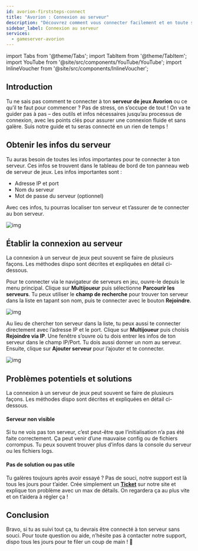 ```yaml
---
id: avorion-firststeps-connect
title: "Avorion : Connexion au serveur"
description: "Découvrez comment vous connecter facilement et en toute sécurité à votre serveur Avorion pour un gameplay sans interruption → En savoir plus maintenant"
sidebar_label: Connexion au serveur
services:
  - gameserver-avorion
---
```


import Tabs from '@theme/Tabs';
import TabItem from '@theme/TabItem';
import YouTube from '@site/src/components/YouTube/YouTube';
import InlineVoucher from '@site/src/components/InlineVoucher';


## Introduction
Tu ne sais pas comment te connecter à ton **serveur de jeux Avorion** ou ce qu’il te faut pour commencer ? Pas de stress, on s’occupe de tout ! On va te guider pas à pas – des outils et infos nécessaires jusqu’au processus de connexion, avec les points clés pour assurer une connexion fluide et sans galère. Suis notre guide et tu seras connecté en un rien de temps !

<InlineVoucher />



## Obtenir les infos du serveur


Tu auras besoin de toutes les infos importantes pour te connecter à ton serveur. Ces infos se trouvent dans le tableau de bord de ton panneau web de serveur de jeux. Les infos importantes sont :

- Adresse IP et port
- Nom du serveur
- Mot de passe du serveur (optionnel)


Avec ces infos, tu pourras localiser ton serveur et t’assurer de te connecter au bon serveur.

![img](https://screensaver01.zap-hosting.com/index.php/s/fNGDgiYwSiezFep/preview)

## Établir la connexion au serveur


La connexion à un serveur de jeux peut souvent se faire de plusieurs façons. Les méthodes dispo sont décrites et expliquées en détail ci-dessous.

<Tabs>
    <TabItem value="connect_solution_server_browser_ingame" label="Navigateur de serveurs (en jeu)" default>

Pour te connecter via le navigateur de serveurs en jeu, ouvre-le depuis le menu principal. Clique sur **Multijoueur** puis sélectionne **Parcourir les serveurs**. Tu peux utiliser le **champ de recherche** pour trouver ton serveur dans la liste en tapant son nom, puis te connecter avec le bouton **Rejoindre**.

![img](https://screensaver01.zap-hosting.com/index.php/s/8gXjXqijtWiXJoZ/download)

</TabItem>



<TabItem value="connect_solution_direct" label="Connexion directe (en jeu)" default>

Au lieu de chercher ton serveur dans la liste, tu peux aussi te connecter directement avec l’adresse IP et le port. Clique sur **Multijoueur** puis choisis **Rejoindre via IP**. Une fenêtre s’ouvre où tu dois entrer les infos de ton serveur dans le champ IP/Port. Tu dois aussi donner un nom au serveur. Ensuite, clique sur **Ajouter serveur** pour l’ajouter et te connecter.

![img](https://screensaver01.zap-hosting.com/index.php/s/sAiEYyaBbRKTACA/download)

</TabItem>

</Tabs>



## Problèmes potentiels et solutions


La connexion à un serveur de jeux peut souvent se faire de plusieurs façons. Les méthodes dispo sont décrites et expliquées en détail ci-dessous.

#### Serveur non visible


Si tu ne vois pas ton serveur, c’est peut-être que l’initialisation n’a pas été faite correctement. Ça peut venir d’une mauvaise config ou de fichiers corrompus. Tu peux souvent trouver plus d’infos dans la console du serveur ou les fichiers logs.



#### Pas de solution ou pas utile


Tu galères toujours après avoir essayé ? Pas de souci, notre support est là tous les jours pour t’aider. Crée simplement un **[Ticket](https://zap-hosting.com/en/customer/support/)** sur notre site et explique ton problème avec un max de détails. On regardera ça au plus vite et on t’aidera à régler ça !

## Conclusion

Bravo, si tu as suivi tout ça, tu devrais être connecté à ton serveur sans souci. Pour toute question ou aide, n’hésite pas à contacter notre support, dispo tous les jours pour te filer un coup de main ! 🙂




<InlineVoucher />